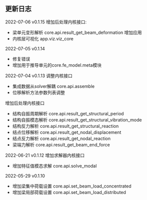 ## 更新日志
2022-07-06 v0.1.15
增加后处理内核接口:
- 梁单元变形解析 core.api.result_get_beam_deformation
增加应用
- 内核层可视化 app.viz.viz_core

2022-07-05 v0.1.14 
- 修复错误
- 增加用于推导单元的core.fe_model.meta模块

2022-07-04 v0.1.13 
调整内核接口
- 集成数据从solver解耦 core.api.assemble
- 位移解析方法参数列表调整

增加后处理内核接口
- 结构自振周期解析 core.api.result_get_structural_period
- 结构自振模态解析 core.api.result_get_structural_vibration_mode
- 结构反力解析 core.api.result_get_structural_reaction
- 结点位移解析 core.api.result_get_nodal_displacement
- 结点反力解析 core.api.result_get_nodal_reaction
- 梁端力解析 core.api.result_get_beam_end_force

2022-06-21 v0.1.12 
增加求解器内核接口
- 增加特征值模态求解 core.api.solve_modal

2022-05-29 v0.1.10 
- 增加梁集中荷载设置 core.api.set_beam_load_concentrated
- 增加梁局部荷载设置 core.api.set_beam_load_distributed
